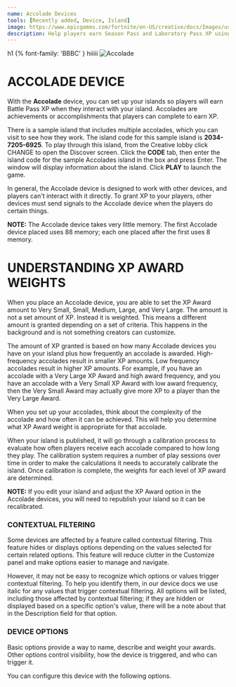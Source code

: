 ```yaml
---
name: Accolade Devices
tools: [Recently added, Device, Island]
image: https://www.epicgames.com/fortnite/en-US/creative/docs/Images/using-accolades-devices-in-fortnite-creative/accolade-device-hero.png
description: Help players earn Season Pass and Laboratory Pass XP using the Accolade device.
---
```


h1 {% font-family: 'BBBC' } hiiiii
![Accolade](https://images-ext-1.discordapp.net/external/o6XlHS-LeGoSxkoy-wBaabe44FOIbFz49nycfm8tfug/https/www.epicgames.com/fortnite/en-US/creative/docs/Images/using-accolades-devices-in-fortnite-creative/accolade-device-hero.png?width=1200&height=343)
# ACCOLADE DEVICE
With the **Accolade** device, you can set up your islands so players will earn Battle Pass XP when they interact with your island. Accolades are achievements or accomplishments that players can complete to earn XP.

There is a sample island that includes multiple accolades, which you can visit to see how they work. The island code for this sample island is **2034-7205-6925**. To play through this island, from the Creative lobby click CHANGE to open the Discover screen. Click the **CODE** tab, then enter the island code for the sample Accolades island in the box and press Enter. The window will display information about the island. Click **PLAY** to launch the game.

In general, the Accolade device is designed to work with other devices, and players can't interact with it directly. To grant XP to your players, other devices must send signals to the Accolade device when the players do certain things.

**NOTE:** The Accolade device takes very little memory. The first Accolade device placed uses 88 memory; each one placed after the first uses 8 memory.

# UNDERSTANDING XP AWARD WEIGHTS
When you place an Accolade device, you are able to set the XP Award amount to Very Small, Small, Medium, Large, and Very Large. The amount is not a set amount of XP. Instead it is weighted. This means a different amount is granted depending on a set of criteria. This happens in the background and is not something creators can customize.

The amount of XP granted is based on how many Accolade devices you have on your island plus how frequently an accolade is awarded. High-frequency accolades result in smaller XP amounts. Low frequency accolades result in higher XP amounts. For example, if you have an accolade with a Very Large XP Award and high award frequency, and you have an accolade with a Very Small XP Award with low award frequency, then the Very Small Award may actually give more XP to a player than the Very Large Award.

When you set up your accolades, think about the complexity of the accolade and how often it can be achieved. This will help you determine what XP Award weight is appropriate for that accolade.

When your island is published, it will go through a calibration process to evaluate how often players receive each accolade compared to how long they play. The calibration system requires a number of play sessions over time in order to make the calculations it needs to accurately calibrate the island. Once calibration is complete, the weights for each level of XP award are determined.

**NOTE:** If you edit your island and adjust the XP Award option in the Accolade devices, you will need to republish your island so it can be recalibrated.

### CONTEXTUAL FILTERING
Some devices are affected by a feature called contextual filtering. This feature hides or displays options depending on the values selected for certain related options. This feature will reduce clutter in the Customize panel and make options easier to manage and navigate.

However, it may not be easy to recognize which options or values trigger contextual filtering. To help you identify them, in our device docs we use italic for any values that trigger contextual filtering. All options will be listed, including those affected by contextual filtering; if they are hidden or displayed based on a specific option's value, there will be a note about that in the Description field for that option.

### DEVICE OPTIONS
Basic options provide a way to name, describe and weight your awards. Other options control visibility, how the device is triggered, and who can trigger it.

You can configure this device with the following options.
